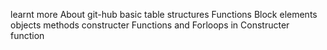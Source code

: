 learnt more About git-hub
basic table structures
Functions
Block elements
objects
methods
constructer Functions
and Forloops in Constructer function
